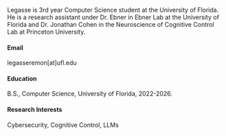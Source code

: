 
Legasse is 3rd year Computer Science student at the University of Florida. He is a research assistant under Dr. Ebner in Ebner Lab at the University of Florida and Dr. Jonathan Cohen in the Neuroscience of Cognitive Control Lab at Princeton University.

#### Email
legasseremon[at]ufl.edu

#### Education
B.S., Computer Science, University of Florida, 2022-2026.

#### Research Interests
Cybersecurity, Cognitive Control, LLMs

